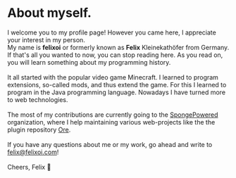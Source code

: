 <h1>About myself.</h1>
I welcome you to my profile page! However you came here, I appreciate your interest in my person.<br />
My name is <b>felixoi</b> or formerly known as <b>Felix</b> Kleinekathöfer from Germany.<br />
If that's all you wanted to now, you can stop reading here. As you read on, you will learn something about my programming history.<br/><br/>
It all started with the popular video game Minecraft. I learned to program extensions, so-called mods, and thus extend the game. For this I learned to program in the Java programming language. Nowadays I have turned more to web technologies.<br/><br/>
The most of my contributions are currently going to the <a href="https://github.com/SpongePowered">SpongePowered</a> organization, where I help maintaining various web-projects like the the plugin repository <a href="https://github.com/SpongePowered/Ore">Ore</a>.<br/><br/>
If you have any questions about me or my work, go ahead and write to <a href="mailto:felix@felixoi.com">felix@felixoi.com</a>!
<br /><br />
Cheers, Felix 🥂
